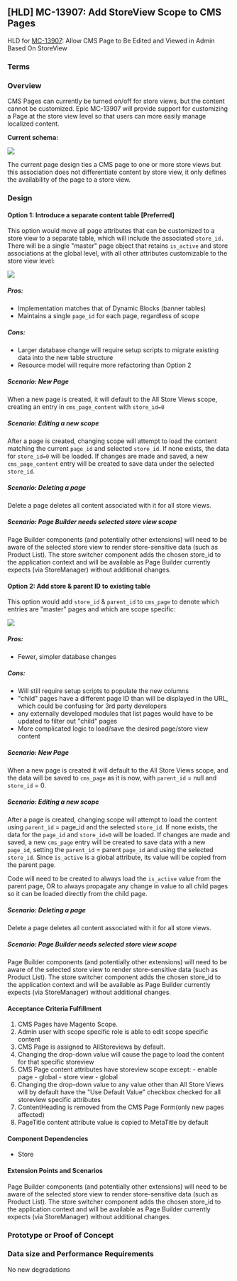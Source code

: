 
## [HLD] MC-13907: Add StoreView Scope to CMS Pages

HLD for [MC-13907](https://jira.corp.magento.com/browse/MC-13907): Allow CMS Page to Be Edited and Viewed in Admin Based On StoreView

### Terms

### Overview
CMS Pages can currently be turned on/off for store views, but the content cannot be customized. Epic MC-13907 will provide support for customizing a Page at the store view level so that users can more easily manage localized content.

**Current schema:**

![](add-scope-to-cms-pages/cms_page_current.png)

The current page design ties a CMS page to one or more store views but this association does not differentiate content by store view, it only defines the availability of the page to a store view.

### Design
#### Option 1: Introduce a separate content table [Preferred]
This option would move all page attributes that can be customized to a store view to a separate table, which will include the associated `store_id.` There will be a single "master" page object that retains  `is_active` and store associations at the global level, with all other attributes customizable to the store view level:

![](add-scope-to-cms-pages/cms_page_proposed_option1.png)

##### **Pros:**
-   Implementation matches that of Dynamic Blocks (banner tables)
-   Maintains a single `page_id` for each page, regardless of scope

##### **Cons:**
-   Larger database change will require setup scripts to migrate existing data into the new table structure
-   Resource model will require more refactoring than Option 2  

##### Scenario: New Page
When a new page is created, it will default to the All Store Views scope, creating an entry in  `cms_page_content` with `store_id=0`

##### Scenario: Editing a new scope
After a page is created, changing scope will attempt to load the content matching the current `page_id` and selected  `store_id`. If none exists, the data for  `store_id=0` will be loaded. If changes are made and saved, a new  `cms_page_content` entry will be created to save data under the selected  `store_id`.

##### Scenario: Deleting a page
Delete a page deletes all content associated with it for all store views.

##### Scenario: Page Builder needs selected store view scope
Page Builder components (and potentially other extensions) will need to be aware of the selected store view to render store-sensitive data (such as Product List). The store switcher component adds the chosen store_id to the application context and will be available as Page Builder currently expects (via StoreManager) without additional changes.

  

#### Option 2: Add store & parent ID to existing table
This option would add  `store_id` &  `parent_id` to  `cms_page` to denote which entries are "master" pages and which are scope specific:

![](add-scope-to-cms-pages/cms_page_proposed_option2.png)

##### **Pros:**
-   Fewer, simpler database changes

##### **Cons:**
-   Will still require setup scripts to populate the new columns
-   "child" pages have a different page ID than will be displayed in the URL, which could be confusing for 3rd party developers
-   any externally developed modules that list pages would have to be updated to filter out "child" pages
-   More complicated logic to load/save the desired page/store view content  

##### Scenario: New Page
When a new page is created it will default to the All Store Views scope, and the data will be saved to `cms_page` as it is now, with `parent_id` = null and `store_id` = 0.

##### Scenario: Editing a new scope
After a page is created, changing scope will attempt to load the content using `parent_id` = page_id and the selected  `store_id`. If none exists, the data for the  `page_id` and  `store_id=0` will be loaded. If changes are made and saved, a new  `cms_page` entry will be created to save data with a new  `page_id`, setting the  `parent_id` = parent  `page_id` and using the selected  `store_id`. Since `is_active` is a global attribute, its value will be copied from the parent page.

Code will need to be created to always load the `is_active` value from the parent page, OR to always propagate any change in value to all child pages so it can be loaded directly from the child page.

##### Scenario: Deleting a page
Delete a page deletes all content associated with it for all store views.

##### Scenario: Page Builder needs selected store view scope
Page Builder components (and potentially other extensions) will need to be aware of the selected store view to render store-sensitive data (such as Product List). The store switcher component adds the chosen store_id to the application context and will be available as Page Builder currently expects (via StoreManager) without additional changes.

#### Acceptance Criteria Fulfillment
1. СMS Pages have Magento Scope.
2.  Admin user with scope specific role is able to edit scope specific content
3.  CMS Page is assigned to AllStoreviews by default.
4.  Changing the drop-down value will cause the page to load the content for that specific storeview
5.  CMS Page content attributes have storeview scope except:
		- enable page - global
		- store view - global
6.  Changing the drop-down value to any value other than All Store Views will by default have the "Use Default Value" checkbox checked for all storeview specific attributes
7.  ContentHeading is removed from the CMS Page Form(only new pages affected)
8.  PageTitle content attribute value is copied to MetaTitle by default

#### Component Dependencies
- Store

#### Extension Points and Scenarios
Page Builder components (and potentially other extensions) will need to be aware of the selected store view to render store-sensitive data (such as Product List). The store switcher component adds the chosen store_id to the application context and will be available as Page Builder currently expects (via StoreManager) without additional changes.

### Prototype or Proof of Concept

### Data size and Performance Requirements
No new degradations
